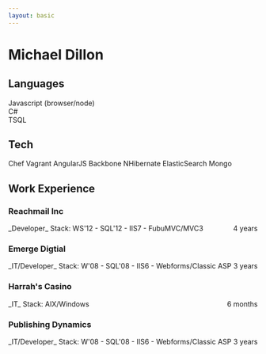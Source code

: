 ```yaml
---
layout: basic
---
```


<style>
.years {
    float:right; 
    display: inline;
    }
</style>

# Michael Dillon #

## Languages ##
Javascript (browser/node)  
C#  
TSQL  

## Tech ##
Chef
Vagrant
AngularJS
Backbone
NHibernate
ElasticSearch
Mongo


## Work Experience ##

### Reachmail Inc ###
<div class="years">4 years</div>
_Developer_  
Stack: WS'12 - SQL'12 - IIS7 - FubuMVC/MVC3

### Emerge Digtial ###
<div class="years">3 years</div>
_IT/Developer_  
Stack: W'08 - SQL'08 - IIS6 - Webforms/Classic ASP

### Harrah's Casino ###
<div class="years">6 months</div>
_IT_  
Stack: AIX/Windows

### Publishing Dynamics ###
<div class="years">3 years</div>
_IT/Developer_  
Stack: W'08 - SQL'08 - IIS6 - Webforms/Classic ASP



